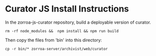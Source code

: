 # Curator JS Install Instructions

In the zorroa-js-curator repository, build a deployable version of curator.

```
rm -rf node_modules &&  npm install && npm run build
```

Then copy the files from 'bin' into this directory:

```
cp -r bin/* zorroa-server/archivist/web/curator
```

